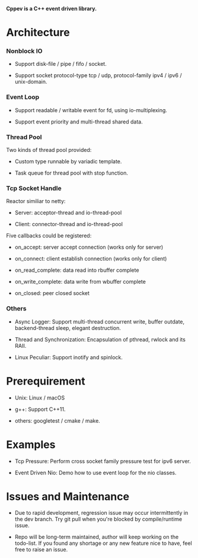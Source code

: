 **Cppev is a C++ event driven library.**

# Architecture

### Nonblock IO

* Support disk-file / pipe / fifo / socket.

* Support socket protocol-type tcp / udp, protocol-family ipv4 / ipv6 / unix-domain.

### Event Loop

* Support readable / writable event for fd, using io-multiplexing.

* Support event priority and multi-thread shared data.

### Thread Pool

Two kinds of thread pool provided:

* Custom type runnable by variadic template.

* Task queue for thread pool with stop function.

### Tcp Socket Handle

Reactor similiar to netty:

* Server: acceptor-thread and io-thread-pool

* Client: connector-thread and io-thread-pool

Five callbacks could be registered:

* on_accept: server accept connection (works only for server)

* on_connect: client establish connection (works only for client)

* on_read_complete: data read into rbuffer complete

* on_write_complete: data write from wbuffer complete

* on_closed: peer closed socket

### Others

* Async Logger: Support multi-thread concurrent write, buffer outdate, backend-thread sleep, elegant destruction.

* Thread and Synchronization: Encapsulation of pthread, rwlock and its RAII.

* Linux Peculiar: Support inotify and spinlock.

# Prerequirement

* Unix: Linux / macOS

* g++: Support C++11.

* others: googletest / cmake / make.

# Examples

* Tcp Pressure: Perform cross socket family pressure test for ipv6 server.

* Event Driven Nio: Demo how to use event loop for the nio classes.

# Issues and Maintenance

* Due to rapid development, regression issue may occur intermittently in the dev branch. Try git pull when you're blocked by compile/runtime issue.

* Repo will be long-term maintained, author will keep working on the todo-list. If you found any shortage or any new feature nice to have, feel free to raise an issue.
